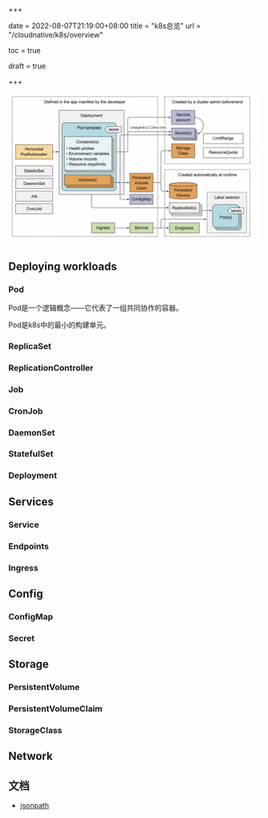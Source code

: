 +++

date = 2022-08-07T21:19:00+08:00
title = "k8s总览"
url = "/cloudnative/k8s/overview"

toc = true

draft = true

+++

![](https://raw.githubusercontent.com/stong1994/images/master/picgo/202210222008237.png)

## Deploying workloads

### Pod

Pod是一个逻辑概念——它代表了一组共同协作的容器。

Pod是k8s中的最小的构建单元。



### ReplicaSet 

### ReplicationController

### Job

### CronJob

### DaemonSet

### StatefulSet

### Deployment

## Services

### Service

### Endpoints

### Ingress

## Config

### ConfigMap

### Secret

## Storage

### PersistentVolume

### PersistentVolumeClaim

### StorageClass

## Network



## 文档

- [jsonpath](https://kubernetes.io/docs/reference/kubectl/jsonpath/)

